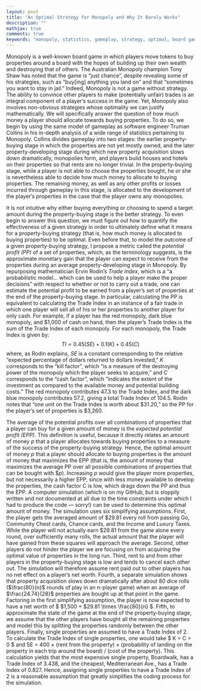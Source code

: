 ```yaml
---
layout: post
title: "An Optimal Strategy for Monopoly and Why It Barely Works"
description: ""
mathjax: true
comments: true
keywords: "monopoly, statistics, gameplay, strategy, optimal, board game"
---
```


Monopoly is a well-known board game in which players move tokens to buy properties around a board with the hopes of building up their own wealth and destroying that of others. The Australian Monopoly champion Tony Shaw has noted that the game is “just chance”, despite revealing some of his strategies, such as “buy\[ing\] anything you land on” and that “sometimes you want to stay in jail.”  Indeed, Monopoly is not a game without strategy. The ability to convince other players to make (potentially unfair) trades is an integral component of a player’s success in the game. Yet, Monopoly also involves non-obvious strategies whose optimality we can justify mathematically. We will specifically answer the question of how much money a player should allocate towards buying properties. To do so, we begin by using the same model of gameplay as software engineer Truman Collins in his in-depth analysis of a wide range of statistics pertaining to Monopoly. Collins divides gameplay into two stages: the earlier property-buying stage in which the properties are not yet mostly owned, and the later property-developing stage during which new property acquisition slows down dramatically, monopolies form, and players build houses and hotels on their properties so that rents are no longer trivial.  In the property-buying stage, while a player is not able to choose the properties bought, he or she is nevertheless able to decide how much money to allocate to buying properties. The remaining money, as well as any other profits or losses incurred through gameplay in this stage, is allocated to the development of the player’s properties in the case that the player owns any monopolies. 

It is not intuitive why either buying everything or choosing to spend a target amount during the property-buying stage is the better strategy. To even begin to answer this question, we must figure out how to quantify the effectiveness of a given strategy in order to ultimately define what it means for a property-buying strategy (that is, how much money is allocated to buying properties) to be optimal. Even before that, to model the outcome of a given property-buying strategy, I propose a metric called the _potential profit (PP)_ of a set of properties, which, as the terminology suggests, is the approximate monetary gain that the player can expect to receive from the properties during an average property-developing stage in Monopoly. By repurposing mathematician Ervin Rodin’s _Trade Index_, which is a “a probabilistic model… which can be used to help a player make the proper decisions”  with respect to whether or not to carry out a trade, one can estimate the potential profit to be earned from a player’s set of properties at the end of the property-buying stage. In particular, calculating the PP is equivalent to calculating the Trade Index in an instance of a fair trade in which one player will sell all of his or her properties to another player for only cash. For example, if a player has the red monopoly, dark blue monopoly, and $1,000 of cash on hand, then the player’s Trade Index is the sum of the Trade Index of each monopoly. For each monopoly, the Trade Index is given by: 
$$ TI = 0.45(SE) + 0.1(K) + 0.45(C) $$
where, as Rodin explains, _SE_ is a constant corresponding to the relative “expected percentage of dollars returned to dollars invested,”  _K_ corresponds to the “kill factor”, which “is a measure of the destroying power of the monopoly which the player seeks to acquire,”  and _C_ corresponds to the “cash factor”, which “indicates the extent of the investment as compared to the available money and potential building costs.”
The red monopoly contributes 47.3 to the Trade Index, and the dark blue monopoly contributes 57.2, giving a total Trade Index of 104.5. Rodin notes that “one unit on the Trade Index is worth about \$31.20,”  so the PP for the player’s set of properties is \$3,260. 

The average of the potential profits over all combinations of properties that a player can buy for a given amount of money is the _expected potential profit (EPP)_. This definition is useful, because it directly relates an amount of money _p_ that a player allocates towards buying properties to a measure of the success of the property-buying strategy. Hence, the optimal amount of money _p_ that a player should allocate to buying properties is the amount of money that maximizes the EPP (that is, the amount of money that maximizes the average PP over all possible combinations of properties that can be bought with \$_p_). Increasing _p_ would give the player more properties, but not necessarily a higher EPP, since with less money available to develop the properties, the cash factor C is low, which drags down the PP and thus the EPP. A computer simulation (which is on my GitHub, but is sloppily written and not documented at all due to the time constraints under which I had to produce the code — sorry!) can be used to determine this optimal amount of money. The simulation uses six simplifying assumptions. First, the player gets the averaged amount of \$29.81 every roll from passing Go, Community Chest cards, Chance cards, and the Income and Luxury Taxes.  While the player will not actually earn \$29.81 from the game alone every round, over sufficiently many rolls, the actual amount that the player will have gained from these squares will approach the average. Second, other players do not hinder the player we are focusing on from acquiring the optimal value of properties in the long run. Third, rent to and from other players in the property-buying stage is low and tends to cancel each other out. The simulation will therefore assume rent paid out to other players has no net effect on a player’s net worth. Fourth, a separate simulation shows that property acquisition slows down dramatically after about 80 dice rolls ($\frac{80}{n}$ rounds of play in an n-player game) when an average of $\frac{24.74}{28}$ properties are bought up at that point in the game.  Factoring in the first simplifying assumption, the player is now expected to have a net worth of $ \$1,500 + \$29.81 \times \frac{80}{n} $. Fifth, to approximate the state of the game at the end of the property-buying stage, we assume that the other players have bought all the remaining properties and model this by splitting the properties randomly between the other players. Finally, single properties are assumed to have a Trade Index of 2. To calculate the Trade Index of single properties, one would take $ K = C = 0 $ and SE = 400 × (rent from the property) × (probability of landing on the property in each trip around the board) / (cost of the property).  This calculation yields that the most expensive single property, Boardwalk, has a Trade Index of 3.438, and the cheapest, Mediterranean Ave., has a Trade Index of 0.827. Hence, assigning single properties to have a Trade Index of 2 is a reasonable assumption that greatly simplifies the coding process for the simulation.

